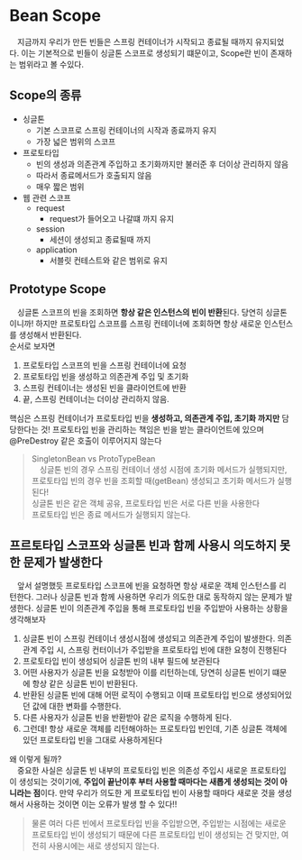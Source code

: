 # Bean Scope

　지금까지 우리가 만든 빈들은 스프링 컨테이너가 시작되고 종료될 때까지 유지되었다.
이는 기본적으로 빈들이 싱글톤 스코프로 생성되기 떄문이고, Scope란 빈이 존재하는 범위라고 볼 수있다.

## Scope의 종류
- 싱글톤
  - 기본 스코프로 스프링 컨테이너의 시작과 종료까지 유지
  - 가장 넓은 범위의 스코프
- 프로토타입
  - 빈의 생성과 의존관계 주입하고 초기화까지만 불러준 후 더이상 관리하지 않음
  - 따라서 종료메서드가 호출되지 않음
  - 매우 짧은 범위
- 웹 관련 스코프
  - request
    - request가 들어오고 나갈떄 까지 유지
  - session
    - 세션이 생성되고 종료될때 까지
  - application
    - 서블릿 컨테스트와 같은 범위로 유지
    
## Prototype Scope

　싱글톤 스코프의 빈을 조회하면 **항상 같은 인스턴스의 빈이 반환**된다. 당연히 싱글톤 이니까!
하지만 프로토타입 스코프를 스프링 컨테이너에 조회하면 항상 새로운 인스턴스를 생성해서 반환된다.  
순서로 보자면
1. 프로토타입 스코프의 빈을 스프링 컨테이너에 요청
2. 프로토타입 빈을 생성하고 의존관계 주입 및 초기화
3. 스프링 컨테이너는 생성된 빈을 클라이언트에 반환
4. 끝, 스프링 컨테이너는 더이상 관리하지 않음.

핵심은 스프링 컨테이너가 프로토타입 빈을 **생성하고, 의존관계 주입, 초기화 까지만** 담당한다는 것!
프로토타입 빈을 관리하는 책임은 빈을 받는 클라이언트에 있으며 @PreDestroy 같은 호출이 이루어지지 않는다

> SingletonBean vs ProtoTypeBean  
> 　싱글톤 빈의 경우 스프링 컨테이너 생성 시점에 초기화 메서드가 실행되지만,
> 프로토타입 빈의 경우 빈을 조회할 때(getBean) 생성되고 초기화 메서드가 실행된다!  
> 싱글톤 빈은 같은 객체 공유, 프로토타입 빈은 서로 다른 빈을 사용한다  
> 프로토타입 빈은 종료 메서드가 실행되지 않는다.

## 프르토타입 스코프와 싱글톤 빈과 함께 사용시 의도하지 못한 문제가 발생한다

　앞서 설명했듯 프로토타입 스코프에 빈을 요청하면 항상 새로운 객체 인스턴스를 리턴한다. 그러나 싱글톤 빈과 함께 사용하면
우리가 의도한 대로 동작하지 않는 문제가 발생한다. 싱글톤 빈이 의존관계 주입을 통해 프로토타입 빈을 주입받아 사용하는 
상황을 생각해보자

1. 싱글톤 빈이 스프링 컨테이너 생성시점에 생성되고 의존관계 주입이 발생한다.
의존관계 주입 시, 스프링 컨터이너가 주입받을 프로토타입 빈에 대한 요청이 진행된다
2. 프로토타입 빈이 생성되어 싱글톤 빈의 내부 필드에 보관된다
3. 어떤 사용자가 싱글톤 빈을 요청받아 이를 리턴하는데, 당연히 싱글톤 빈이기 떄문에 항상 같은 싱글톤 빈이 반환된다.
4. 반환된 싱글톤 빈에 대해 어떤 로직이 수행되고 이때 프로토타입 빈으로 생성되어있던 값에 대한 변화를 수행한다.
5. 다른 사용자가 싱글톤 빈을 반환받아 같은 로직을 수행하게 된다.
6. 그런데! 항상 새로운 객체를 리턴해야하는 프로토타입 빈인데, 기존 싱글톤 객체에 있던 프로토타입 빈을 그대로 사용하게된다

왜 이렇게 될까?  
　중요한 사실은 싱글톤 빈 내부의 프로토타입 빈은 의존성 주입시 새로운 프로토타입이 생성되는 것이기에,
**주입이 끝난이후 부터 사용할 때마다는 새롭게 생성되는 것이 아니라는 점**이다. 만약 우리가 의도한 게
프로토타입 빈이 사용할 때마다 새로운 것을 생성해서 사용하는 것이면 이는 오류가 발생 할 수 있다!!

> 물론 여러 다른 빈에서 프로토타입 빈을 주입받으면, 주입받는 시점에는 새로운 프로토타입 빈이 생성되기 때문에
> 다른 프로토타입 빈이 생성되는 건 맞지만, 여전히 사용시에는 새로 생성되지 않는다.